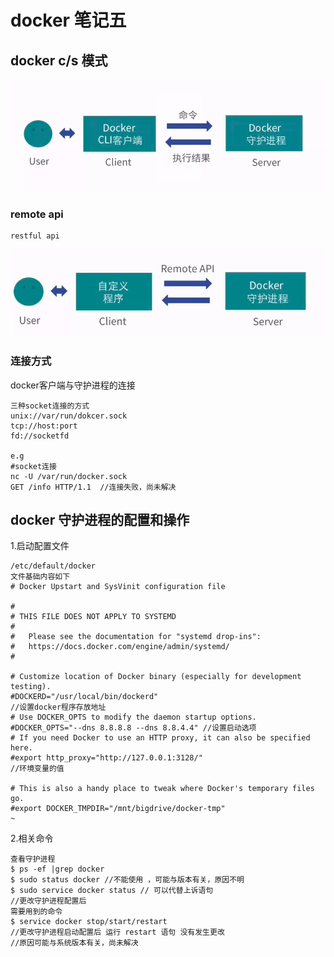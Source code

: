 # docker 笔记五

## docker c/s 模式
![image](https://github.com/linzh17/docker-learning/blob/master/FireShot%20Capture%201%20-%20%E3%80%90%E5%85%AC%E5%BC%80%E8%AF%BE%E3%80%91Docker%E5%85%A5%E5%9D%91%E6%95%99%E7%A8%8B%E3%80%9033%E9%9B%86%E3%80%91_%E5%93%94%E5%93%A9%E5%93%94%E5%93%A9%20(%E3%82%9C-%E3%82%9C)%E3%81%A4%E3%83%AD_%20-%20https___www.bilibili.com_video_av17854410_.png?raw=true)


### remote api
    restful api
![avatat](https://github.com/linzh17/docker-learning/blob/master/docker_cs_remote_api.png?raw=true)

### 连接方式

docker客户端与守护进程的连接

    三种socket连接的方式
    unix://var/run/dokcer.sock
    tcp://host:port
    fd://socketfd

    e.g
    #socket连接
    nc -U /var/run/docker.sock
    GET /info HTTP/1.1  //连接失败，尚未解决

## docker 守护进程的配置和操作
1.启动配置文件

    /etc/default/docker
    文件基础内容如下
    # Docker Upstart and SysVinit configuration file

    #
    # THIS FILE DOES NOT APPLY TO SYSTEMD
    #
    #   Please see the documentation for "systemd drop-ins":
    #   https://docs.docker.com/engine/admin/systemd/
    #

    # Customize location of Docker binary (especially for development testing).
    #DOCKERD="/usr/local/bin/dockerd"
    //设置docker程序存放地址
    # Use DOCKER_OPTS to modify the daemon startup options.
    #DOCKER_OPTS="--dns 8.8.8.8 --dns 8.8.4.4" //设置启动选项
    # If you need Docker to use an HTTP proxy, it can also be specified here.
    #export http_proxy="http://127.0.0.1:3128/"
    //环境变量的值

    # This is also a handy place to tweak where Docker's temporary files go.
    #export DOCKER_TMPDIR="/mnt/bigdrive/docker-tmp"
    ~                                                   
2.相关命令

    查看守护进程
    $ ps -ef |grep docker
    $ sudo status docker //不能使用 ，可能与版本有关，原因不明
    $ sudo service docker status // 可以代替上诉语句
    //更改守护进程配置后
    需要用到的命令
    $ service docker stop/start/restart
    //更改守护进程启动配置后 运行 restart 语句 没有发生更改
    //原因可能与系统版本有关，尚未解决

